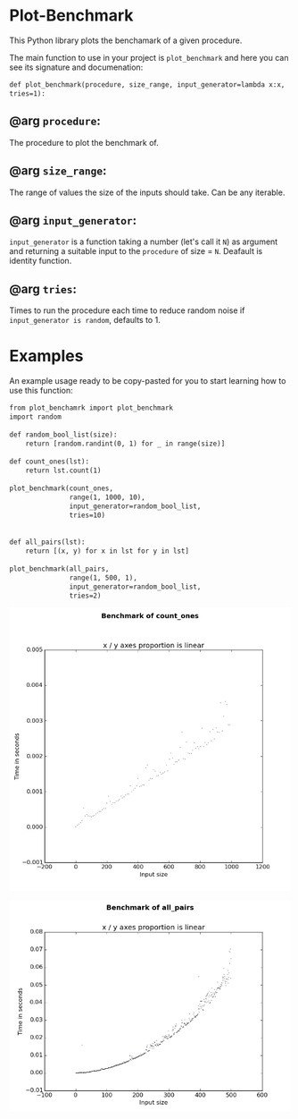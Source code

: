# Plot-Benchmark
This Python library plots the benchamark of a given procedure.

The main function to use in your project is `plot_benchmark` and here you can see its signature and documenation:

    def plot_benchmark(procedure, size_range, input_generator=lambda x:x, tries=1):
    
    
## @arg `procedure`: 
  The procedure to plot the benchmark of.

## @arg `size_range`:
  The range of values the size of the inputs should take.
      Can be any iterable.
      
## @arg `input_generator`: 
  `input_generator` is a function taking a number
      (let's call it `N`) as argument
      and returning a suitable input to the `procedure` of size = `N`.
      Deafault is identity function.
      
## @arg `tries`: 
  Times to run the procedure each time to reduce random noise if
      `input_generator is random`, defaults to 1.
 
# Examples

An example usage ready to be copy-pasted for you to start learning how to use this function:


    from plot_benchamrk import plot_benchmark
    import random

    def random_bool_list(size):
        return [random.randint(0, 1) for _ in range(size)]
        
    def count_ones(lst):
        return lst.count(1)
        
    plot_benchmark(count_ones,
                   range(1, 1000, 10),
                   input_generator=random_bool_list,
                   tries=10)
                   
                   
    def all_pairs(lst):
        return [(x, y) for x in lst for y in lst]
        
    plot_benchmark(all_pairs,
                   range(1, 500, 1),
                   input_generator=random_bool_list,
                   tries=2)

    
![alt tag](https://raw.githubusercontent.com/CAridorc/Plot-Benchmark/master/count_ones_benchmark.png)

![alt tag](https://raw.githubusercontent.com/CAridorc/Plot-Benchmark/master/pairs_benchmark.png)
